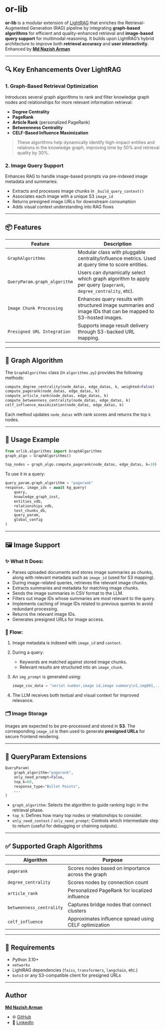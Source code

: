 # or-lib

**or-lib** is a modular extension of [LightRAG](https://github.com/HKUDS/LightRAG) that enriches the Retrieval-Augmented Generation (RAG) pipeline by integrating **graph-based algorithms** for efficient and quality-enhanced retrieval and **image-based query support** for multimodal reasoning. It builds upon LightRAG’s hybrid architecture to improve both **retrieval accuracy** and **user interactivity**. Enhanced by **[Md Nazish Arman](https://in.linkedin.com/in/md-nazish-arman-54076619b)**

---

## 🔍 Key Enhancements Over LightRAG

### 1. Graph-Based Retrieval Optimization

Introduces several graph algorithms to rank and filter knowledge graph nodes and relationships for more relevant information retrieval:

* **Degree Centrality**
* **PageRank**
* **Article Rank** (personalized PageRank)
* **Betweenness Centrality**
* **CELF-Based Influence Maximization**

> These algorithms help dynamically identify high-impact entities and relations in the knowledge graph, improving time by 50%  and retrieval quality by 30%.

### 2. Image Query Support

Enhances RAG to handle image-based prompts via pre-indexed image metadata and summaries:

* Extracts and processes image chunks in `_build_query_context()`
* Associates each image with a unique S3 `image_id`
* Returns presigned image URLs for downstream consumption
* Adds visual context understanding into RAG flows

---

## 📦 Features

| Feature                      | Description                                                                                                   |
| ---------------------------- | ------------------------------------------------------------------------------------------------------------- |
| `GraphAlgorithms`            | Modular class with pluggable centrality/influence metrics. Used at query time to score entities.              |
| `QueryParam.graph_algorithm` | Users can dynamically select which graph algorithm to apply per query (`pagerank`, `degree_centrality`, etc). |
| `Image Chunk Processing`     | Enhances query results with structured image summaries and image IDs that can be mapped to S3-hosted images.  |
| `Presigned URL Integration`  | Supports image result delivery through S3-backed URL mapping.                                                 |

---

## 🧠 Graph Algorithm

The `GraphAlgorithms` class (in `algorithms.py`) provides the following methods:

```python
compute_degree_centrality(node_datas, edge_datas, k, weighted=False)
compute_pagerank(node_datas, edge_datas, k)
compute_article_rank(node_datas, edge_datas, k)
compute_betweenness_centrality(node_datas, edge_datas, k)
celf_influence_maximization(node_datas, edge_datas, k)
```

Each method updates `node_datas` with rank scores and returns the top `k` nodes.

---

## 🧾 Usage Example

```python
from orlib.algorithms import GraphAlgorithms
graph_algo = GraphAlgorithms()

top_nodes = graph_algo.compute_pagerank(node_datas, edge_datas, k=10)
```

To use it in a query:

```python
query_param.graph_algorithm = "pagerank"
response, image_ids = await kg_query(
    query,
    knowledge_graph_inst,
    entities_vdb,
    relationships_vdb,
    text_chunks_db,
    query_param,
    global_config
)
```
---

## 🖼️ Image Support

### ✨ What It Does:

* Parses uploaded documents and stores image summaries as chunks, along with relevant metadata such as `image_id` (used for S3 mapping).
* During image-related queries, retrieves the relevant image chunks.
* Extracts summaries and metadata for matching image chunks.
* Sends the image summaries in CSV format to the LLM.
* Filters out image IDs whose summaries are most relevant to the query.
* Implements caching of image IDs related to previous queries to avoid redundant processing.
* Returns the relevant image IDs.
* Generates presigned URLs for image access.

### 🔁 Flow:

1. Image metadata is indexed with `image_id` and `content`.

2. During a query:

   * Keywords are matched against stored image chunks.
   * Relevant results are structured into an `image_chunk`.

3. An `img_prompt` is generated using:

   ```python
   image_csv_data = "serial number,image id,image summary\n1,img001,..."
   ```

4. The LLM receives both textual and visual context for improved relevance.

### 🗂️ Image Storage

Images are expected to be pre-processed and stored in **S3**. The corresponding `image_id` is then used to generate **presigned URLs** for secure frontend rendering.

---


## 🧪 QueryParam Extensions

```python
QueryParam(
    graph_algorithm="pagerank",
    only_need_prompt=False,
    top_k=60,
    response_type="Bullet Points",
    ...
)
```

* `graph_algorithm`: Selects the algorithm to guide ranking logic in the retrieval phase.
* `top_k`: Defines how many top nodes or relationships to consider.
* `only_need_context` / `only_need_prompt`: Controls which intermediate step to return (useful for debugging or chaining outputs).

---

## ✅ Supported Graph Algorithms

| Algorithm                | Purpose                                               |
| ------------------------ | ----------------------------------------------------- |
| `pagerank`               | Scores nodes based on importance across the graph     |
| `degree_centrality`      | Scores nodes by connection count                      |
| `article_rank`           | Personalized PageRank for localized influence         |
| `betweenness_centrality` | Captures bridge nodes that connect clusters           |
| `celf_influence`         | Approximates influence spread using CELF optimization |

---

## 📌 Requirements

* Python 3.10+
* `networkx`
* LightRAG dependencies (`faiss`, `transformers`, `langchain`, etc.)
* `boto3` or any S3-compatible client for presigned URLs

---

##  Author

**[Md Nazish Arman](https://github.com/MdNazishArman2803)**
- 🌐 [GitHub](https://github.com/MdNazishArmanShorthillsAI)
- 💼 [LinkedIn](https://in.linkedin.com/in/md-nazish-arman-54076619b)